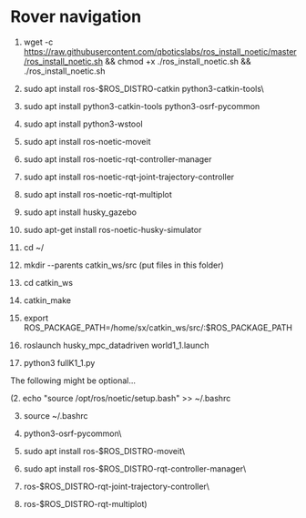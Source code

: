 # Rover navigation

1. wget -c https://raw.githubusercontent.com/qboticslabs/ros_install_noetic/master/ros_install_noetic.sh && chmod +x ./ros_install_noetic.sh && ./ros_install_noetic.sh

2. sudo apt install ros-$ROS_DISTRO-catkin python3-catkin-tools\

3. sudo apt install python3-catkin-tools python3-osrf-pycommon

4. sudo apt install python3-wstool

5. sudo apt install ros-noetic-moveit

6. sudo apt install ros-noetic-rqt-controller-manager

7. sudo apt install ros-noetic-rqt-joint-trajectory-controller

8. sudo apt install ros-noetic-rqt-multiplot

9. sudo apt install husky_gazebo

10. sudo apt-get install ros-noetic-husky-simulator

11. cd ~/
  
12. mkdir --parents catkin_ws/src (put files in this folder)
    
13. cd catkin_ws

14. catkin_make

15. export ROS_PACKAGE_PATH=/home/sx/catkin_ws/src/:$ROS_PACKAGE_PATH

16. roslaunch  husky_mpc_datadriven  world1_1.launch
    
17. python3 fullK1_1.py


The following might be optional...

(2. echo "source /opt/ros/noetic/setup.bash" >> ~/.bashrc

3. source ~/.bashrc
   
17. python3-osrf-pycommon\

19. sudo apt install ros-$ROS_DISTRO-moveit\

20. sudo apt install ros-$ROS_DISTRO-rqt-controller-manager\

21. ros-$ROS_DISTRO-rqt-joint-trajectory-controller\

22. ros-$ROS_DISTRO-rqt-multiplot\)
